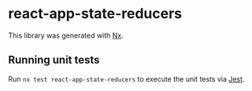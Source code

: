 # react-app-state-reducers

This library was generated with [Nx](https://nx.dev).

## Running unit tests

Run `nx test react-app-state-reducers` to execute the unit tests via [Jest](https://jestjs.io).
